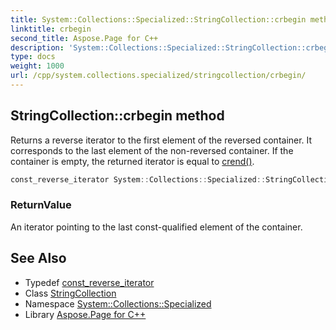 ```yaml
---
title: System::Collections::Specialized::StringCollection::crbegin method
linktitle: crbegin
second_title: Aspose.Page for C++
description: 'System::Collections::Specialized::StringCollection::crbegin method. Returns a reverse iterator to the first element of the reversed container. It corresponds to the last element of the non-reversed container. If the container is empty, the returned iterator is equal to crend() in C++.'
type: docs
weight: 1000
url: /cpp/system.collections.specialized/stringcollection/crbegin/
---
```

## StringCollection::crbegin method


Returns a reverse iterator to the first element of the reversed container. It corresponds to the last element of the non-reversed container. If the container is empty, the returned iterator is equal to [crend()](../crend/).

```cpp
const_reverse_iterator System::Collections::Specialized::StringCollection::crbegin() const noexcept
```


### ReturnValue

An iterator pointing to the last const-qualified element of the container.

## See Also

* Typedef [const_reverse_iterator](../const_reverse_iterator/)
* Class [StringCollection](../)
* Namespace [System::Collections::Specialized](../../)
* Library [Aspose.Page for C++](../../../)
